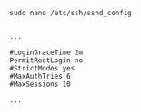 
```shell
sudo nano /etc/ssh/sshd_config
```

```shell

...

#LoginGraceTime 2m
PermitRootLogin no
#StrictModes yes
#MaxAuthTries 6
#MaxSessions 10

...

```
